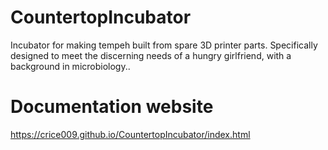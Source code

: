 # CountertopIncubator
Incubator for making tempeh built from spare 3D printer parts. Specifically designed to meet the discerning needs of a hungry girlfriend, with a background in microbiology..

# Documentation website
https://crice009.github.io/CountertopIncubator/index.html


